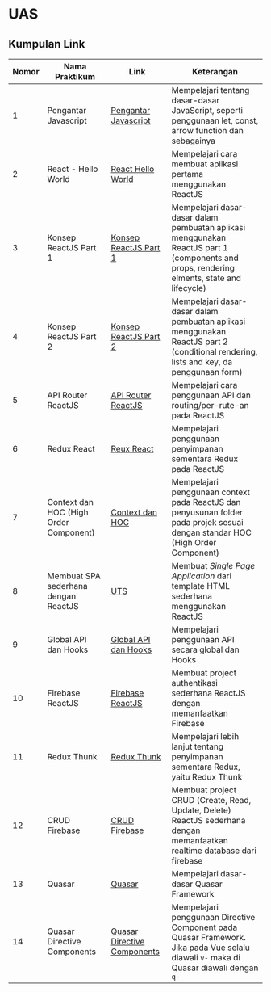 # UAS

## Kumpulan Link
| Nomor | Nama Praktikum | Link | Keterangan |
| ----- | -------------- | ---- | ---------- |
| 1 | Pengantar Javascript | [Pengantar Javascript](https://github.com/myusrilh/pbf-3d-23/blob/main/docs/01_pengantar/01.md) | Mempelajari tentang dasar-dasar JavaScript, seperti penggunaan let, const, arrow function dan sebagainya |
| 2 | React - Hello World | [React Hello World](https://github.com/myusrilh/pbf-3d-23/blob/main/docs/02_hello_world/02.md) | Mempelajari cara membuat aplikasi pertama menggunakan ReactJS |
| 3 | Konsep ReactJS Part 1 | [Konsep ReactJS Part 1](https://github.com/myusrilh/pbf-3d-23/blob/main/docs/03_konsep_reactjs/03.md) | Mempelajari dasar-dasar dalam pembuatan aplikasi menggunakan ReactJS part 1 (components and props, rendering elments, state and lifecycle) |
| 4 | Konsep ReactJS Part 2 | [Konsep ReactJS Part 2](https://github.com/myusrilh/pbf-3d-23/blob/main/docs/04_konsep_reactjs_part2/04.md) | Mempelajari dasar-dasar dalam pembuatan aplikasi menggunakan ReactJS part 2 (conditional rendering, lists and key, da penggunaan form) |
| 5 | API Router ReactJS | [API Router ReactJS](https://github.com/myusrilh/pbf-3d-23/blob/main/docs/05_api_router_reactjs/05.md) | Mempelajari cara penggunaan API dan routing/per-rute-an pada ReactJS |
| 6 | Redux React | [Reux React](https://github.com/myusrilh/pbf-3d-23/blob/main/docs/06_redux/06.md) | Mempelajari penggunaan penyimpanan sementara Redux pada ReactJS |
| 7 | Context dan HOC (High Order Component) | [Context dan HOC](https://github.com/myusrilh/pbf-3d-23/blob/main/docs/07_context_hoc/07.md) | Mempelajari penggunaan context pada ReactJS dan penyusunan folder pada projek sesuai dengan standar HOC (High Order Component) |
| 8 | Membuat SPA sederhana dengan ReactJS | [UTS](https://github.com/myusrilh/pbf-3d-23/blob/main/docs/08_uts/08.md) | Membuat _Single Page Application_ dari template HTML sederhana menggunakan ReactJS |
| 9 | Global API dan Hooks | [Global API dan Hooks](https://github.com/myusrilh/pbf-3d-23/blob/main/docs/09_global_api_hooks/09.md) | Mempelajari penggunaan API secara global dan Hooks |
| 10 | Firebase ReactJS | [Firebase ReactJS](https://github.com/myusrilh/pbf-3d-23/blob/main/docs/10_firebase_reactjs/10.md) | Membuat project authentikasi sederhana ReactJS dengan memanfaatkan Firebase |
| 11 | Redux Thunk | [Redux Thunk](https://github.com/myusrilh/pbf-3d-23/blob/main/docs/11_redux_thunk/11.md) | Mempelajari lebih lanjut tentang penyimpanan sementara Redux, yaitu Redux Thunk |
| 12 | CRUD Firebase | [CRUD Firebase](https://github.com/myusrilh/pbf-3d-23/blob/main/docs/12_crud_firebase/12.md) | Membuat project CRUD (Create, Read, Update, Delete) ReactJS sederhana dengan memanfaatkan realtime database dari firebase |
| 13 | Quasar | [Quasar](https://github.com/myusrilh/pbf-3d-23/blob/main/docs/13_quasar/13.md) | Mempelajari dasar-dasar Quasar Framework |
| 14 | Quasar Directive Components | [Quasar Directive Components](https://github.com/myusrilh/pbf-3d-23/blob/main/docs/14_quasar_directives_components/14.md) | Mempelajari penggunaan Directive Component pada Quasar Framework. Jika pada Vue selalu diawali `v-` maka di Quasar diawali dengan `q-` |


